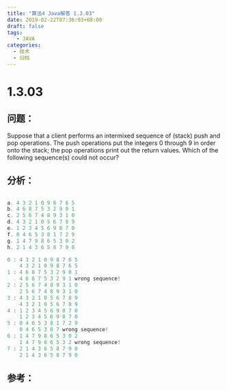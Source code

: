 ```yaml
---
title: "算法4 Java解答 1.3.03"
date: 2019-02-22T07:36:03+08:00
draft: false
tags:
   - JAVA
categories:
  - 技术
  - 归档
---
```



# 1.3.03

## 问题：

Suppose that a client performs an intermixed sequence of (stack) push and pop operations. The push operations put the integers 0 through 9 in order onto the stack; the pop operations print out the return values. Which of the following sequence(s) could not occur?



## 分析：


```java

a. 4 3 2 1 0 9 8 7 6 5
b. 4 6 8 7 5 3 2 9 0 1
c. 2 5 6 7 4 8 9 3 1 0
d. 4 3 2 1 0 5 6 7 8 9
e. 1 2 3 4 5 6 9 8 7 0
f. 0 4 6 5 3 8 1 7 2 9
g. 1 4 7 9 8 6 5 3 0 2
h. 2 1 4 3 6 5 8 7 9 0

0 : 4 3 2 1 0 9 8 7 6 5
    4 3 2 1 0 9 8 7 6 5
1 : 4 6 8 7 5 3 2 9 0 1
    4 6 8 7 5 3 2 9 1 wrong sequence!
2 : 2 5 6 7 4 8 9 3 1 0
    2 5 6 7 4 8 9 3 1 0
3 : 4 3 2 1 0 5 6 7 8 9
    4 3 2 1 0 5 6 7 8 9
4 : 1 2 3 4 5 6 9 8 7 0
    1 2 3 4 5 6 9 8 7 0
5 : 0 4 6 5 3 8 1 7 2 9
    0 4 6 5 3 8 7 wrong sequence!
6 : 1 4 7 9 8 6 5 3 0 2
    1 4 7 9 8 6 5 3 2 wrong sequence!
7 : 2 1 4 3 6 5 8 7 9 0
    2 1 4 3 6 5 8 7 9 0
```
## 参考：


